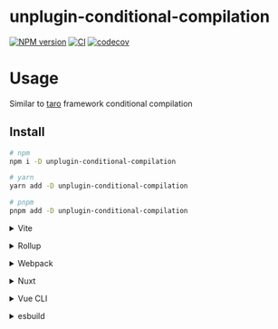# unplugin-conditional-compilation

[![NPM version](https://img.shields.io/npm/v/unplugin-conditional-compilation?color=a1b858&label=)](https://www.npmjs.com/package/unplugin-conditional-compilation) [![CI](https://github.com/Binbiubiubiu/unplugin-conditional-compilation/actions/workflows/ci.yml/badge.svg)](https://github.com/Binbiubiubiu/unplugin-conditional-compilation/actions/workflows/ci.yml) [![codecov](https://codecov.io/gh/Binbiubiubiu/unplugin-conditional-compilation/branch/main/graph/badge.svg?token=C2BF0JUAU0)](https://codecov.io/gh/Binbiubiubiu/unplugin-conditional-compilation)

# Usage
Similar to [taro](https://taro-docs.jd.com/blog/2019-12-03-jingxi-index#2%E6%9D%A1%E4%BB%B6%E7%BC%96%E8%AF%91%E7%9A%84%E6%96%B9%E5%BC%8F) framework conditional compilation

## Install

```bash
# npm
npm i -D unplugin-conditional-compilation

# yarn
yarn add -D unplugin-conditional-compilation

# pnpm
pnpm add -D unplugin-conditional-compilation
```

<details>
<summary>Vite</summary><br>

```ts
// vite.config.ts
import Starter from 'unplugin-conditional-compilation/vite'

export default defineConfig({
  plugins: [
    Starter({
      /* options */
    }),
  ],
})
```

Example: [`playground/`](./playground/)

<br></details>

<details>
<summary>Rollup</summary><br>

```ts
// rollup.config.js
import Starter from 'unplugin-conditional-compilation/rollup'

export default {
  plugins: [
    Starter({
      /* options */
    }),
  ],
}
```

<br></details>

<details>
<summary>Webpack</summary><br>

```ts
// webpack.config.js
module.exports = {
  /* ... */
  plugins: [
    require('unplugin-conditional-compilation/webpack')({
      /* options */
    }),
  ],
}
```

<br></details>

<details>
<summary>Nuxt</summary><br>

```ts
// nuxt.config.js
export default {
  buildModules: [
    [
      'unplugin-conditional-compilation/nuxt',
      {
        /* options */
      },
    ],
  ],
}
```

> This module works for both Nuxt 2 and [Nuxt Vite](https://github.com/nuxt/vite)

<br></details>

<details>
<summary>Vue CLI</summary><br>

```ts
// vue.config.js
module.exports = {
  configureWebpack: {
    plugins: [
      require('unplugin-conditional-compilation/webpack')({
        /* options */
      }),
    ],
  },
}
```

<br></details>

<details>
<summary>esbuild</summary><br>

```ts
// esbuild.config.js
import { build } from 'esbuild'
import Starter from 'unplugin-conditional-compilation/esbuild'

build({
  plugins: [Starter()],
})
```

<br></details>


